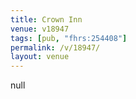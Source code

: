 ```yaml
---
title: Crown Inn
venue: v18947
tags: [pub, "fhrs:254408"]
permalink: /v/18947/
layout: venue
---
```

null